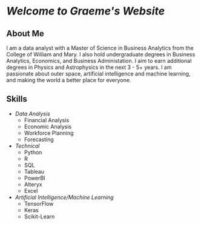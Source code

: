 # ***Welcome to Graeme's Website***

## **About Me**
I am a data analyst with a Master of Science in Business Analytics from the College of William and Mary. I also hold undergraduate degrees in Business Analytics, Economics, and Business Administation. I aim to earn additional degrees in Physics and Astrophysics in the next 3 - 5+ years. I am passionate about outer space, artificial intelligence and machine learning, and making the world a better place for everyone.

## **Skills**
- *Data Analysis*
  - Financial Analysis
  - Economic Analysis
  - Workforce Planning
  - Forecasting
- *Technical*  
  - Python
  - R
  - SQL
  - Tableau
  - PowerBI
  - Alteryx
  - Excel
- *Artificial Intelligence/Machine Learning*
  - TensorFlow
  - Keras
  - Scikit-Learn
